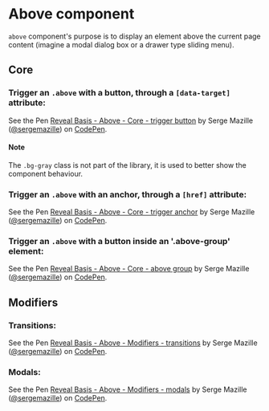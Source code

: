 # Above component

`above` component's purpose is to display an element above the current page content (imagine a modal dialog box or a drawer type sliding menu).

## Core

### Trigger an `.above` with a button, through a `[data-target]` attribute:<a name="above-core-button"></a>
<p data-height="265" data-theme-id="0" data-slug-hash="MvENGb" data-default-tab="html,result" data-user="sergemazille" data-embed-version="2" data-pen-title="Reveal Basis - Above - Core - trigger button" class="codepen">See the Pen <a href="https://codepen.io/sergemazille/pen/MvENGb/">Reveal Basis - Above - Core - trigger button</a> by Serge Mazille (<a href="https://codepen.io/sergemazille">@sergemazille</a>) on <a href="https://codepen.io">CodePen</a>.</p>
<script async src="https://production-assets.codepen.io/assets/embed/ei.js"></script>

#### Note

The `.bg-gray` class is not part of the library, it is used to better show the component behaviour.

### Trigger an `.above` with an anchor, through a `[href]` attribute:<a name="above-core-link"></a>
<p data-height="265" data-theme-id="0" data-slug-hash="qXPGrv" data-default-tab="html,result" data-user="sergemazille" data-embed-version="2" data-pen-title="Reveal Basis - Above - Core - trigger anchor" class="codepen">See the Pen <a href="https://codepen.io/sergemazille/pen/qXPGrv/">Reveal Basis - Above - Core - trigger anchor</a> by Serge Mazille (<a href="https://codepen.io/sergemazille">@sergemazille</a>) on <a href="https://codepen.io">CodePen</a>.</p>
<script async src="https://production-assets.codepen.io/assets/embed/ei.js"></script>

### Trigger an `.above` with a button inside an '.above-group' element:<a name="above-core-group"></a>
<p data-height="265" data-theme-id="0" data-slug-hash="gxGemo" data-default-tab="html,result" data-user="sergemazille" data-embed-version="2" data-pen-title="Reveal Basis - Above - Core - above group" class="codepen">See the Pen <a href="https://codepen.io/sergemazille/pen/gxGemo/">Reveal Basis - Above - Core - above group</a> by Serge Mazille (<a href="https://codepen.io/sergemazille">@sergemazille</a>) on <a href="https://codepen.io">CodePen</a>.</p>
<script async src="https://production-assets.codepen.io/assets/embed/ei.js"></script>

## Modifiers

### Transitions:<a name="above-transitions"></a>
<p data-height="265" data-theme-id="0" data-slug-hash="QMqXaJ" data-default-tab="html,result" data-user="sergemazille" data-embed-version="2" data-pen-title="Reveal Basis - Above - Modifiers - transitions" class="codepen">See the Pen <a href="https://codepen.io/sergemazille/pen/QMqXaJ/">Reveal Basis - Above - Modifiers - transitions</a> by Serge Mazille (<a href="https://codepen.io/sergemazille">@sergemazille</a>) on <a href="https://codepen.io">CodePen</a>.</p>
<script async src="https://production-assets.codepen.io/assets/embed/ei.js"></script>

### Modals:<a name="above-modals"></a>
<p data-height="265" data-theme-id="0" data-slug-hash="wqrLZQ" data-default-tab="html,result" data-user="sergemazille" data-embed-version="2" data-pen-title="Reveal Basis - Above - Modifiers - modals" class="codepen">See the Pen <a href="https://codepen.io/sergemazille/pen/wqrLZQ/">Reveal Basis - Above - Modifiers - modals</a> by Serge Mazille (<a href="https://codepen.io/sergemazille">@sergemazille</a>) on <a href="https://codepen.io">CodePen</a>.</p>
<script async src="https://production-assets.codepen.io/assets/embed/ei.js"></script>
